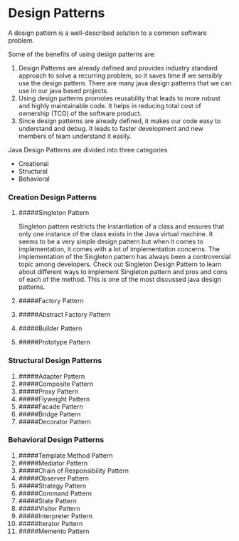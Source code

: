 # Design Patterns
A design pattern is a well-described solution to a common software problem.

Some of the benefits of using design patterns are:

1. Design Patterns are already defined and provides industry standard approach to solve a recurring problem, so it saves time if we sensibly use the design pattern. There are many java design patterns that we can use in our java based projects.
1. Using design patterns promotes reusability that leads to more robust and highly maintainable code. It helps in reducing total cost of ownership (TCO) of the software product.
1. Since design patterns are already defined, it makes our code easy to understand and debug. It leads to faster development and new members of team understand it easily.

Java Design Patterns are divided into three categories 
- Creational
- Structural
- Behavioral

### Creation Design Patterns
1. #####Singleton Pattern

   Singleton pattern restricts the instantiation of a class and ensures that only one instance of the class exists in the Java virtual machine. It seems to be a very simple design pattern but when it comes to implementation, it comes with a lot of implementation concerns. The implementation of the Singleton pattern has always been a controversial topic among developers. Check out Singleton Design Pattern to learn about different ways to implement Singleton pattern and pros and cons of each of the method. This is one of the most discussed java design patterns.

1. #####Factory Pattern
1. #####Abstract Factory Pattern
1. #####Builder Pattern
1. #####Prototype Pattern

### Structural Design Patterns
1. #####Adapter Pattern
1. #####Composite Pattern
1. #####Proxy Pattern
1. #####Flyweight Pattern
1. #####Facade Pattern
1. #####Bridge Pattern
1. #####Decorator Pattern

### Behavioral Design Patterns
1. #####Template Method Pattern
1. #####Mediator Pattern
1. #####Chain of Responsibility Pattern
1. #####Observer Pattern
1. #####Strategy Pattern
1. #####Command Pattern
1. #####State Pattern
1. #####Visitor Pattern
1. #####Interpreter Pattern
1. #####Iterator Pattern
1. #####Memento Pattern